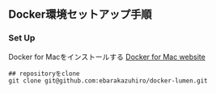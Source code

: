 ## Docker環境セットアップ手順

### Set Up
Docker for Macをインストールする
[Docker for Mac website](https://docs.docker.com/docker-for-mac/install/#download-docker-for-mac)

```
## repositoryをclone
git clone git@github.com:ebarakazuhiro/docker-lumen.git

```